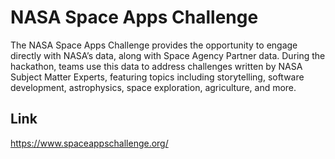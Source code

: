 # NASA Space Apps Challenge

The NASA Space Apps Challenge provides the opportunity to engage directly with NASA’s data, along with Space Agency Partner data. During the hackathon, teams use this data to address challenges written by NASA Subject Matter Experts, featuring topics including storytelling, software development, astrophysics, space exploration, agriculture, and more.

## Link

https://www.spaceappschallenge.org/
